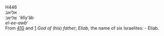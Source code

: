 <body>
  <p>H446<br>  אליאב  <br> אֱלִיאָב  ‎  ‘ĕlı̂y‘âb  <br><i>el-ee-awb‘ </i><br>From <a href="h0410.htm">410</a> and <a href="h0001.htm">1</a>  <i>God</i> <i>of</i> (his) <i>father</i>; <i>Eliab</i>, the name of six Israelites: - Eliab.<br></p>
 </body>